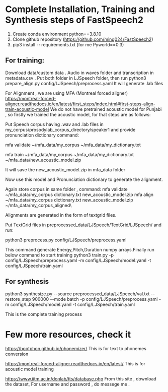 # Complete Installation, Training and Synthesis steps of FastSpeech2

1. Create conda environment python==3.8.10
2. Clone github repository (https://github.com/ming024/FastSpeech2)
3. pip3 install -r requirements.txt (for me Pyworld==0.3)

## For training:
Download data/custom data . Audio in waves folder and transcription in metadata.csv . Put both folder in LJSpeech folder, then run
python3 prepare_align.py config/LJSpeech/preprocess.yaml
It will generate .lab files

For Alignment , we are using MFA (Montreal forced aligner) https://montreal-forced-aligner.readthedocs.io/en/latest/first_steps/index.html#first-steps-align-train-acoustic-model
We do not have pretrained acoustic model for Punjabi , so firstly we trained the acoustic model, for that steps are as follows:

Put Speech corpus having .wav and .lab files in my_corpus/prosodylab_corpus_directory/speaker1 and provide pronunciation dictionary
command: 

mfa validate ~/mfa_data/my_corpus ~/mfa_data/my_dictionary.txt

mfa train ~/mfa_data/my_corpus ~/mfa_data/my_dictionary.txt ~/mfa_data/new_acoustic_model.zip 

It will save the new_acoustic_model.zip in mfa_data folder

Now use this model and Pronunciation dictionary to generate the alignment. 

Again store corpus in same folder , command:
mfa validate ~/mfa_data/my_corpus dictionary.txt new_acoustic_model.zip 
mfa align ~/mfa_data/my_corpus dictionary.txt new_acoustic_model.zip   ~/mfa_data/my_corpus_aligned\

Alignments are generated in the form of textgrid files.

Put TextGrid files in preprocessed_data/LJSpeech/TextGrid/LJSpeech/ and run:

python3 preprocess.py config/LJSpeech/preprocess.yaml

This command generate Energy,Pitch,Duration numpy arrays.Finally run below command to start training
python3 train.py -p config/LJSpeech/preprocess.yaml -m config/LJSpeech/model.yaml -t config/LJSpeech/train.yaml

## For synthesis
python3 synthesize.py --source preprocessed_data/LJSpeech/val.txt --restore_step 900000 --mode batch -p config/LJSpeech/preprocess.yaml -m config/LJSpeech/model.yaml -t config/LJSpeech/train.yaml


This is the complete training process


# Few more resources, check it
https://bootphon.github.io/phonemizer/
This is for text to phonemes conversion 

https://montreal-forced-aligner.readthedocs.io/en/latest/
This is for acoustic model training

https://www.iitm.ac.in/donlab/tts/database.php
From this site , download the dataset, For username and password , do messege me .
